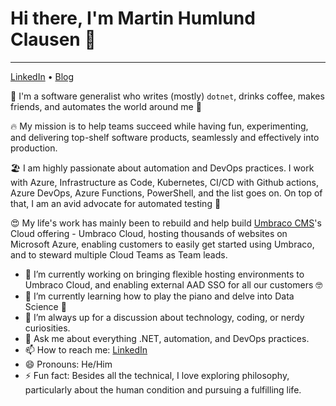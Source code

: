# Hi there, I'm Martin Humlund Clausen 👋
---
[LinkedIn](https://www.linkedin.com/in/martinhc) • [Blog](https://dev.to/martinhc)

👋 I'm a software generalist who writes (mostly) `dotnet`, drinks coffee, makes friends, and automates the world around me 🤖

🔥 My mission is to help teams succeed while having fun, experimenting, and delivering top-shelf software products, seamlessly and effectively into production. 

🏖️ I am highly passionate about automation and DevOps practices. I work with Azure, Infrastructure as Code, Kubernetes, CI/CD with Github actions, Azure DevOps, Azure Functions, PowerShell, and the list goes on. On top of that, I am an avid advocate for automated testing 🤖

😍 My life's work has mainly been to rebuild and help build [Umbraco CMS](https://github.com/umbraco/Umbraco-CMS)'s Cloud offering - Umbraco Cloud, hosting thousands of websites on Microsoft Azure, enabling customers to easily get started using Umbraco, and to steward multiple Cloud Teams as Team leads.

- 🔭 I’m currently working on bringing flexible hosting environments to Umbraco Cloud, and enabling external AAD SSO for all our customers 🤓
- 🎹 I’m currently learning how to play the piano and delve into Data Science 🧪
- 👯 I’m always up for a discussion about technology, coding, or nerdy curiosities.
- 💬 Ask me about everything .NET, automation, and DevOps practices.
- 📫 How to reach me: [LinkedIn](https://www.linkedin.com/in/martinhc)
- 😄 Pronouns: He/Him
- ⚡ Fun fact: Besides all the technical, I love exploring philosophy, particularly about the human condition and pursuing a fulfilling life.


<!--
**mclausen/mclausen** is a ✨ _special_ ✨ repository because its `README.md` (this file) appears on your GitHub profile.

Here are some ideas to get you started:

- 🔭 I’m currently working on ...
- 🌱 I’m currently learning ...
- 👯 I’m looking to collaborate on ...
- 🤔 I’m looking for help with ...
- 💬 Ask me about ...
- 📫 How to reach me: ...
- 😄 Pronouns: ...
- ⚡ Fun fact: ...
-->
